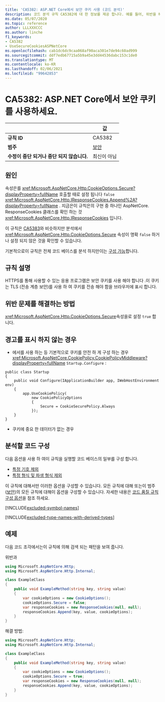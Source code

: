 ```yaml
---
title: 'CA5382: ASP.NET Core에서 보안 쿠키 사용 (코드 분석)'
description: 코드 분석 규칙 CA5382에 대 한 정보를 제공 합니다. 예를 들어, 위반을 해결 하는 방법, 위반 하는 경우를 포함 합니다.
ms.date: 05/07/2020
ms.topic: reference
author: LLLXXXCCC
ms.author: linche
f1_keywords:
- CA5382
- UseSecureCookiesASPNetCore
ms.openlocfilehash: cab1dc6dc9caa068af90aca301e7de94c60ad999
ms.sourcegitcommit: ddf7edb67715a5b9a45e3dd44536dabc153c1de0
ms.translationtype: MT
ms.contentlocale: ko-KR
ms.lasthandoff: 02/06/2021
ms.locfileid: "99642853"
---
```

# <a name="ca5382-use-secure-cookies-in-aspnet-core"></a>CA5382: ASP.NET Core에서 보안 쿠키를 사용하세요.

| | 값 |
|-|-|
| **규칙 ID** |CA5382|
| **범주** |[보안](security-warnings.md)|
| **수정이 중단 되거나 중단 되지 않습니다.** |최신이 아님|

## <a name="cause"></a>원인

속성은를 <xref:Microsoft.AspNetCore.Http.CookieOptions.Secure?displayProperty=fullName> 호출할 때로 설정 됩니다 `false` <xref:Microsoft.AspNetCore.Http.IResponseCookies.Append%2A?displayProperty=fullName> . 지금은이 규칙은의 구현 중 하나인 AspNetCore. ResponseCookies 클래스를 확인 하는 것 <xref:Microsoft.AspNetCore.Http.IResponseCookies> 입니다.

이 규칙은 [CA5383](ca5383.md)와 비슷하지만 분석에서 <xref:Microsoft.AspNetCore.Http.CookieOptions.Secure> 속성이 명확 `false` 하거나 설정 되지 않은 것을 확인할 수 있습니다.

기본적으로이 규칙은 전체 코드 베이스를 분석 하지만이는 [구성 가능](#configure-code-to-analyze)합니다.

## <a name="rule-description"></a>규칙 설명

HTTPS를 통해 사용할 수 있는 응용 프로그램은 보안 쿠키를 사용 해야 합니다 .이 쿠키는 TLS (전송 계층 보안)를 사용 하 여 쿠키를 전송 해야 함을 브라우저에 표시 합니다.

## <a name="how-to-fix-violations"></a>위반 문제를 해결하는 방법

<xref:Microsoft.AspNetCore.Http.CookieOptions.Secure>속성을로 설정 `true` 합니다.

## <a name="when-to-suppress-warnings"></a>경고를 표시 하지 않는 경우

- 에서를 사용 하는 등 기본적으로 쿠키를 안전 하 게 구성 하는 경우 <xref:Microsoft.AspNetCore.CookiePolicy.CookiePolicyMiddleware?displayProperty=fullName> `Startup.Configure` :

```
public class Startup
{
    public void Configure(IApplicationBuilder app, IWebHostEnvironment env)
    {
        app.UseCookiePolicy(
            new CookiePolicyOptions
            {
                Secure = CookieSecurePolicy.Always
            });
    }
}
```

- 쿠키에 중요 한 데이터가 없는 경우

## <a name="configure-code-to-analyze"></a>분석할 코드 구성

다음 옵션을 사용 하 여이 규칙을 실행할 코드 베이스의 일부를 구성 합니다.

- [특정 기호 제외](#exclude-specific-symbols)
- [특정 형식 및 파생 형식 제외](#exclude-specific-types-and-their-derived-types)

이 규칙에 대해서만 이러한 옵션을 구성할 수 있습니다. 모든 규칙에 대해 또는이 범주 ([보안](security-warnings.md))의 모든 규칙에 대해이 옵션을 구성할 수 있습니다. 자세한 내용은 [코드 품질 규칙 구성 옵션](../code-quality-rule-options.md)을 참조 하세요.

[!INCLUDE[excluded-symbol-names](~/includes/code-analysis/excluded-symbol-names.md)]

[!INCLUDE[excluded-type-names-with-derived-types](~/includes/code-analysis/excluded-type-names-with-derived-types.md)]

## <a name="example"></a>예제

다음 코드 조각에서는이 규칙에 의해 검색 되는 패턴을 보여 줍니다.

위반과

```csharp
using Microsoft.AspNetCore.Http;
using Microsoft.AspNetCore.Http.Internal;

class ExampleClass
{
    public void ExampleMethod(string key, string value)
    {
        var cookieOptions = new CookieOptions();
        cookieOptions.Secure = false;
        var responseCookies = new ResponseCookies(null, null);
        responseCookies.Append(key, value, cookieOptions);
    }
}
```

해결 방법:

```csharp
using Microsoft.AspNetCore.Http;
using Microsoft.AspNetCore.Http.Internal;

class ExampleClass
{
    public void ExampleMethod(string key, string value)
    {
        var cookieOptions = new CookieOptions();
        cookieOptions.Secure = true;
        var responseCookies = new ResponseCookies(null, null);
        responseCookies.Append(key, value, cookieOptions);
    }
}
```
